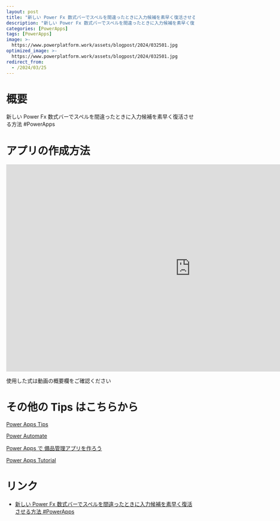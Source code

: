 ```yaml
---
layout: post
title: "新しい Power Fx 数式バーでスペルを間違ったときに入力候補を素早く復活させる方法 #PowerApps"
description: "新しい Power Fx 数式バーでスペルを間違ったときに入力候補を素早く復活させる方法 #PowerAppsを動画で分かりやすく解説"
categories: [PowerApps]
tags: [PowerApps]
image: >-
  https://www.powerplatform.work/assets/blogpost/2024/032501.jpg
optimized_image: >-
  https://www.powerplatform.work/assets/blogpost/2024/032501.jpg
redirect_from:
  - /2024/03/25
---
```



#  概要

新しい Power Fx 数式バーでスペルを間違ったときに入力候補を素早く復活させる方法 #PowerApps


# アプリの作成方法

<iframe width="983" height="553" src="https://www.youtube.com/embed/I-qdgPCht_s" title="YouTube video player" frameborder="0" allow="accelerometer; autoplay; clipboard-write; encrypted-media; gyroscope; picture-in-picture" allowfullscreen></iframe>


使用した式は動画の概要欄をご確認ください


# その他の Tips はこちらから

[Power Apps Tips](https://www.youtube.com/watch?v=VrAQf3JQ7yM&list=PLVhFi1fb3DqakSLVMn22DDcySXh9jtzi- )


[Power Automate](https://www.youtube.com/watch?v=-YnJYT0ASEM&list=PLVhFi1fb3Dqbzic6GieqnLFgD3aTj-eHA)


[Power Apps で 備品管理アプリを作ろう](https://www.youtube.com/playlist?list=PLVhFi1fb3DqZM3HKb8Hea6XEL96990Fyn)


[Power Apps Tutorial](https://www.youtube.com/playlist?list=PLVhFi1fb3DqalxpL974VvAJvV4iWoSbe_)


# リンク


- [新しい Power Fx 数式バーでスペルを間違ったときに入力候補を素早く復活させる方法 #PowerApps](https://www.youtube.com/watch?v=I-qdgPCht_s)

